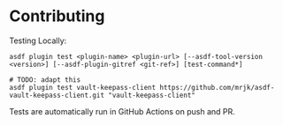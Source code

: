 # Contributing

Testing Locally:

```shell
asdf plugin test <plugin-name> <plugin-url> [--asdf-tool-version <version>] [--asdf-plugin-gitref <git-ref>] [test-command*]

# TODO: adapt this
asdf plugin test vault-keepass-client https://github.com/mrjk/asdf-vault-keepass-client.git "vault-keepass-client"
```

Tests are automatically run in GitHub Actions on push and PR.
